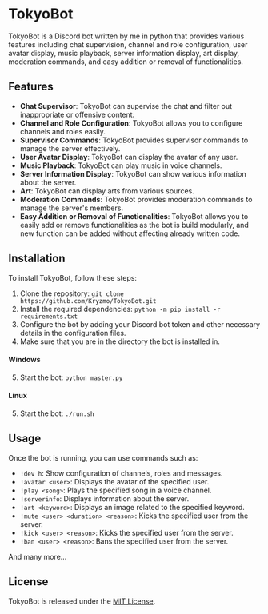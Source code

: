 # TokyoBot

TokyoBot is a Discord bot written by me in python that provides various features including chat supervision, channel and role configuration, user avatar display, music playback, server information display, art display, moderation commands, and easy addition or removal of functionalities.

## Features

- **Chat Supervisor**: TokyoBot can supervise the chat and filter out inappropriate or offensive content.
- **Channel and Role Configuration**: TokyoBot allows you to configure channels and roles easily.
- **Supervisor Commands**: TokyoBot provides supervisor commands to manage the server effectively.
- **User Avatar Display**: TokyoBot can display the avatar of any user.
- **Music Playback**: TokyoBot can play music in voice channels.
- **Server Information Display**: TokyoBot can show various information about the server.
- **Art**: TokyoBot can display arts from various sources.
- **Moderation Commands**: TokyoBot provides moderation commands to manage the server's members.
- **Easy Addition or Removal of Functionalities**: TokyoBot allows you to easily add or remove functionalities as the bot is build modularly, and new function can be added without affecting already written code.

## Installation

To install TokyoBot, follow these steps:

1. Clone the repository: `git clone https://github.com/Kryzmo/TokyoBot.git`
2. Install the required dependencies: `python -m pip install -r requirements.txt`
3. Configure the bot by adding your Discord bot token and other necessary details in the configuration files.
4. Make sure that you are in the directory the bot is installed in.

#### Windows

5. Start the bot: `python master.py`

#### Linux

5. Start the bot: `./run.sh`

## Usage

Once the bot is running, you can use commands such as:

- `!dev h`: Show configuration of channels, roles and messages.
- `!avatar <user>`: Displays the avatar of the specified user.
- `!play <song>`: Plays the specified song in a voice channel.
- `!serverinfo`: Displays information about the server.
- `!art <keyword>`: Displays an image related to the specified keyword.
- `!mute <user> <duration> <reason>`: Kicks the specified user from the server.
- `!kick <user> <reason>`: Kicks the specified user from the server.
- `!ban <user> <reason>`: Bans the specified user from the server.

And many more...

## License

TokyoBot is released under the [MIT License](https://opensource.org/licenses/MIT).
